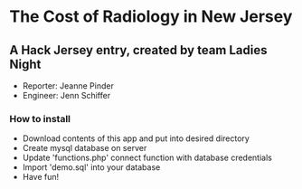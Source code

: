 # The Cost of Radiology in New Jersey

## A Hack Jersey entry, created by team Ladies Night

* Reporter: Jeanne Pinder
* Engineer: Jenn Schiffer

### How to install

* Download contents of this app and put into desired directory
* Create mysql database on server
* Update 'functions.php' connect function with database credentials
* Import 'demo.sql' into your database
* Have fun!